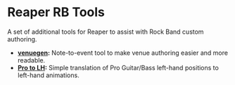 # Reaper RB Tools

A set of additional tools for Reaper to assist with Rock Band custom authoring.

* **[venuegen](venugen):** Note-to-event tool to make venue authoring easier and more readable.
* **[Pro to LH](ProToLH):** Simple translation of Pro Guitar/Bass left-hand positions to left-hand animations.
